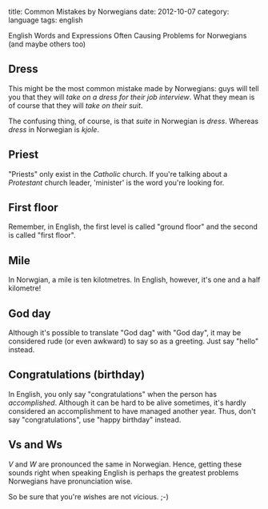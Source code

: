 title: Common Mistakes by Norwegians
date:    2012-10-07
category: language
tags: english

English Words and Expressions Often Causing Problems for Norwegians
(and maybe others too)

## Dress

This might be the most common mistake made by Norwegians: guys
will tell you that they will <cite>take on a dress for their
job interview</cite>. What they mean is of course that they
will <cite>take on their suit</cite>.

The confusing thing, of course, is that <cite>suite</cite> in
Norwegian is <cite>dress</cite>. Whereas <cite>dress</cite> in
Norwegian is <cite>kjole</cite>.

## Priest

"Priests" only exist in the <em>Catholic</em> church. If
you're talking about a <em>Protestant</em> church leader,
'minister' is the word you're looking for.

## First floor

Remember, in English, the first level is called "ground
floor" and the second is called "first floor".

## Mile

In Norwgian, a mile is ten kilotmetres. In English,
however, it's one and a half kilometre!

## God day

Although it's possible to translate "God dag" with "God
day", it may be considered rude (or even awkward) to say so
as a greeting. Just say "hello" instead.

## Congratulations (birthday)

In English, you only say "congratulations" when the person
has <em>accomplished</em>. Although it can be hard to be
alive sometimes, it's hardly considered an accomplishment
to have managed another year. Thus, don't say
"congratulations", use "happy birthday" instead.

## Vs and Ws

<cite>V</cite> and <cite>W</cite> are pronounced the same in
Norwegian. Hence, getting these sounds right when speaking
English is perhaps the greatest problems Norwegians have
pronunciation wise.


So be sure that you're <cite>w</cite>ishes are not
<cite>v</cite>icious. ;-)

